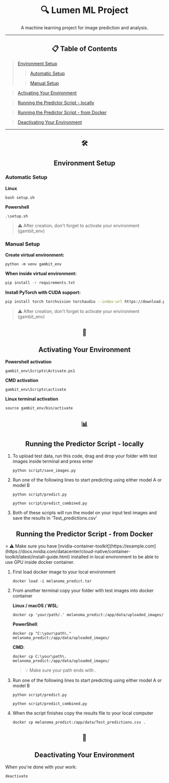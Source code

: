 <div align="center">

# 🔍 Lumen ML Project
A machine learning project for image prediction and analysis.
</div>

---
<div align="center">

## 📋 Table of Contents

</div>

> [Environment Setup](#environment-setup)
>>[Automatic Setup](#automatic-setup)
> 
>>[Manual Setup](#manual-setup)

> [Activating Your Environment](#activating-your-environment)
 
> [Running the Predictor Script - locally](#running-the-predictor-script---locally)

> [Running the Predictor Script - from Docker](#running-the-predictor-script---from-Docker)

> [Deactivating Your Environment](#deactivating-your-environment)

---
<div align="center">

## 🛠️

## Environment Setup

</div>

### Automatic Setup

**Linux**
   ```shell
  bash setup.sh
   ```

**Powershell**
```shell
.\setup.sh
```

> ⚠️ After creation, don't forget to activate your environment (gambit_env)

### Manual Setup

**Create virtual environment:**
   ```shell
  python -m venv gambit_env
   ```

**When inside virtual environment:**
   ```bash
  pip install -r requirements.txt
   ```

**Install PyTorch with CUDA support:**
   ```bash
  pip install torch torchvision torchaudio --index-url https://download.pytorch.org/whl/cu121
   ```

> ⚠️ After creation, don't forget to activate your environment (gambit_env)

<div align="center">

## 🚀

## Activating Your Environment

</div>

**Powershell activation**
   ```shell
  gambit_env\Scripts\Activate.ps1
   ```

**CMD activation**
   ```shell
  gambit_env\Scripts\activate
   ```

**Linux terminal activation**
   ```shell
  source gambit_env/bin/activate
   ```

<div align="center">

## 📊

## Running the Predictor Script - locally

</div>

1. To upload test data, run this code, drag and drop your folder with test images inside terminal and press enter
   ```shell
   python script/save_images.py
   ```
2. Run one of the following lines to start predicting using either model A or model B
   ```shell
   python script/predict.py
   ```
   ```shell
   python script/predict_combined.py
   ```
3. Both of these scripts will run the model on your input test images and save the results in 'Test_predictions.csv'

<div align="center">

## Running the Predictor Script - from Docker
</div>
> ⚠️ Make sure you have [nvidia-container-toolkit](https://example.com](https://docs.nvidia.com/datacenter/cloud-native/container-toolkit/latest/install-guide.html) installed in local environment to be able to use GPU inside docker container.


1. First load docker image to your local environment
   ```shell
   docker load -i melanoma_predict.tar
   ```
2. From another terminal copy your folder with test images into docker container


   **Linux / macOS / WSL**:
   ```shell
   docker cp 'your/path/.' melanoma_predict:/app/data/uploaded_images/
   ```
   **PowerShell**:
   ```shell
   docker cp "C:\your\path\." melanoma_predict:/app/data/uploaded_images/
   ```
   **CMD**:
   ```shell
   docker cp C:\your\path\. melanoma_predict:/app/data/uploaded_images/
   ```
   > 💡 Make sure your path ends with .

3. Run one of the following lines to start predicting using either model A or model B
   ```shell
   python script/predict.py
   ```
   ```shell
   python script/predict_combined.py
   ```

4. When the script finishes copy the results file to your local computer
   ```shell
   docker cp melanoma_predict:/app/data/Test_predictions.csv .
   ```
<div align="center">

## 🔄

## Deactivating Your Environment

</div>

When you're done with your work:
```shell
deactivate
```
